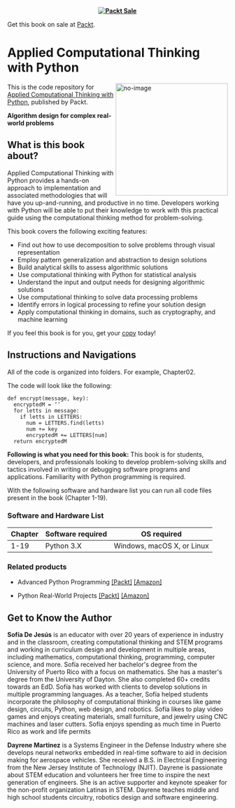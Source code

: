 
<b><p align='center'>[![Packt Sale](https://static.packt-cdn.com/assets/images/e72907cf-bf2f-4f83-bb58-6cc08a901ff9.jpeg)](https://www.packtpub.com/)</p></b>Get this book on sale at [Packt](https://www.packtpub.com/).

# Applied Computational Thinking with Python

<a href="https://www.packtpub.com/product/applied-computational-thinking-with-python-second-edition/9781837632305"><img src="https://content.packt.com/B19521/cover_image_small.jpg" alt="no-image" height="256px" align="right"></a>

This is the code repository for [Applied Computational Thinking with Python](https://www.packtpub.com/product/applied-computational-thinking-with-python-second-edition/9781837632305), published by Packt.

**Algorithm design for complex real-world problems**

## What is this book about?
Applied Computational Thinking with Python provides a hands-on approach to implementation and associated methodologies that will have you up-and-running, and productive in no time. Developers working with Python will be able to put their knowledge to work with this practical guide using the computational thinking method for problem-solving.

This book covers the following exciting features:

* Find out how to use decomposition to solve problems through visual representation
* Employ pattern generalization and abstraction to design solutions
* Build analytical skills to assess algorithmic solutions
* Use computational thinking with Python for statistical analysis
* Understand the input and output needs for designing algorithmic solutions
* Use computational thinking to solve data processing problems
* Identify errors in logical processing to refine your solution design
* Apply computational thinking in domains, such as cryptography, and machine learning

If you feel this book is for you, get your [copy](https://www.amazon.com/Applied-Computational-Thinking-Python-real-world/dp/1837632308/ref=sr_1_4?crid=3JZRXWA9SVTEM&keywords=applied+computational+thinking+with+python&qid=1704196126&sprefix=%2Caps%2C266&sr=8-4) today!

## Instructions and Navigations
All of the code is organized into folders. For example, Chapter02.

The code will look like the following:

```
def encrypt(message, key):
  encryptedM = ‘’
  for letts in message:
    if letts in LETTERS:
      num = LETTERS.find(letts)
      num += key
      encryptedM += LETTERS[num]
  return encryptedM
```

**Following is what you need for this book:**
This book is for students, developers, and professionals looking to develop problem-solving skills and tactics involved in writing or debugging software programs and applications. Familiarity with Python programming is required.

With the following software and hardware list you can run all code files present in the book (Chapter 1-19).
### Software and Hardware List
| Chapter | Software required | OS required |
| -------- | ------------------------------------ | ----------------------------------- |
| 1-19 | Python 3.X | Windows, macOS X, or Linux |

### Related products
* Advanced Python Programming [[Packt]](https://www.packtpub.com/product/advanced-python-programming-second-edition/9781801814010) [[Amazon]](https://www.amazon.com/Advanced-Python-Programming-Accelerate-techniques/dp/1801814015/ref=sr_1_1?crid=WZ923V16OZ5Y&keywords=advanced+python+programming&qid=1703787274&sprefix=advanced+python+prograaming%2Caps%2C329&sr=8-1)

* Python Real-World Projects [[Packt]](https://www.packtpub.com/product/python-real-world-projects/9781803246765) [[Amazon]](https://www.amazon.com/Python-Real-World-Projects-deployable-applications/dp/1803246766/ref=sr_1_1?crid=1A2IAY06FA4AK&keywords=python+real-world+projects&qid=1703787308&sprefix=python+real-wo%2Caps%2C302&sr=8-1)

## Get to Know the Author
**Sofía De Jesús**
is an educator with over 20 years of experience in industry and in the classroom, creating computational thinking and STEM programs and working in curriculum design and development in multiple areas, including mathematics, computational thinking, programming, computer science, and more. Sofía received her bachelor's degree from the University of Puerto Rico with a focus on mathematics. She has a master's degree from the University of Dayton. She also completed 60+ credits towards an EdD. Sofía has worked with clients to develop solutions in multiple programming languages. As a teacher, Sofía helped students incorporate the philosophy of computational thinking in courses like game design, circuits, Python, web design, and robotics. Sofía likes to play video games and enjoys creating materials, small furniture, and jewelry using CNC machines and laser cutters. Sofía enjoys spending as much time in Puerto Rico as work and life permits

**Dayrene Martinez**
is a Systems Engineer in the Defense Industry where she develops neural networks embedded in real-time software to aid in decision making for aerospace vehicles. She received a B.S. in Electrical Engineering from the New Jersey Institute of Technology (NJIT). Dayrene is passionate about STEM education and volunteers her free time to inspire the next generation of engineers. She is an active supporter and keynote speaker for the non-profit organization Latinas in STEM. Dayrene teaches middle and high school students circuitry, robotics design and software engineering.
